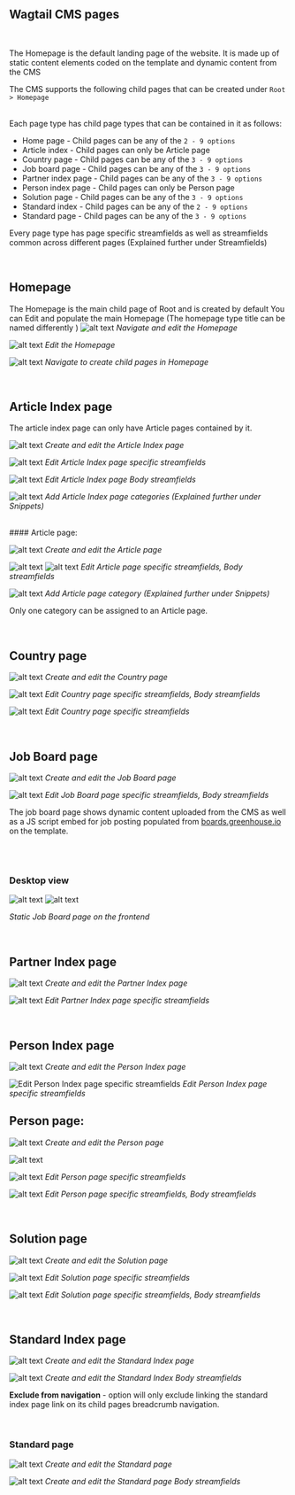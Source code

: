 ## Wagtail CMS pages

<br/>

The Homepage is the default landing page of the website. It is made up of static content elements coded on the template and dynamic content from the CMS

The CMS supports the following child pages that can be created under `Root > Homepage`

</br>
Each page type has child page types that can be contained in it as follows:

+ Home page - Child pages can be any of the `2 - 9 options`
+ Article index - Child pages can only be Article page
+ Country page - Child pages can be any of the `3 - 9 options`
+ Job board page - Child pages can be any of the `3 - 9 options`
+ Partner index page - Child pages can be any of the `3 - 9 options`
+ Person index page - Child pages can only be Person page
+ Solution page - Child pages can be any of the `3 - 9 options`
+ Standard index - Child pages can be any of the `2 - 9 options`
+ Standard page - Child pages can be any of the `3 - 9 options`

Every page type has page specific streamfields as well as streamfields common across different pages (Explained further under Streamfields)

<br/>

## Homepage

The Homepage is the main child page of Root and is created by default
You can Edit and populate the main Homepage (The homepage type title can be named differently )
![alt text](../images/root-page-home.png "Root child page - Homepage")
_Navigate and edit the Homepage_

![alt text](../images/root-page.png "Edit Homepage page")
_Edit the Homepage_

![alt text](../images/root-page-type.png "Navigate to create child pages in Homapage")
_Navigate to create child pages in Homepage_

<br/>

## Article Index page

The article index page can only have Article pages contained by it.

![alt text](../images/article-index.png "Create and edit the Article Index page")
_Create and edit the Article Index page_

![alt text](../images/article-index-2.png "Create and edit the Article Index page")
_Edit Article Index page specific streamfields_

![alt text](../images/article-index-3.png "Edit Article Index page Body streamfields")
_Edit Article Index page Body streamfields_

![alt text](../images/article-index-4.png "Add Article Index page categories [Explained further under Snippets]")
_Add Article Index page categories (Explained further under Snippets)_

<br/>
#### Article page:

![alt text](../images/article-page.png "Create and edit the Article page")
_Create and edit the Article page_

![alt text](../images/article-page-2.png "Edit Article page specific streamfields, Body streamfields")
![alt text](../images/article-page-body.png "Edit Article page specific streamfields, Body streamfields")
_Edit Article page specific streamfields, Body streamfields_

![alt text](../images/article-page-3.png "Add Article page category [Explained further under Snippets]")
_Add Article page category (Explained further under Snippets)_


Only one category can be assigned to an Article page.

<br/>

## Country page

![alt text](../images/country-page.png "Create and edit the Country page")
_Create and edit the Country page_

![alt text](../images/country-page-2.png "Edit Country page specific streamfields, Body streamfields")
_Edit Country page specific streamfields, Body streamfields_

![alt text](../images/country-page-3.png "Edit Country page specific streamfields")
_Edit Country page specific streamfields_

<br/>

## Job Board page


![alt text](../images/job-index.png "Create and edit the Job Board page")
_Create and edit the Job Board page_

![alt text](../images/job-index-2.png "Edit Job Board page specific streamfields, Body streamfields")
_Edit Job Board page specific streamfields, Body streamfields_

The job board page shows dynamic content uploaded from the CMS as well
as a JS script embed for job posting populated
from [boards.greenhouse.io](https://boards.greenhouse.io) on the template.

<br/><br/>

### Desktop view

![alt text](../images/job-board-desktop.png "Static Job Board page on the frontend")
![alt text](../images/job-board-desktop-2.png "Static Job Board page on the frontend - Form")

_Static Job Board page on the frontend_

<br/>

## Partner Index page

![alt text](../images/partner-index.png "Static Job Board page on the frontend")
_Create and edit the Partner Index page_

![alt text](../images/partner-index-2.png "Static Job Board page on the frontend - Form")
_Edit Partner Index page specific streamfields_

<br/>

## Person Index page

![alt text](../images/person-index-page.png "Create and edit the Person Index page")
_Create and edit the Person Index page_

![Edit Person Index page specific streamfields](../images/person-page-a.png "Edit Person Index page specific streamfields")
_Edit Person Index page specific streamfields_

## Person page:

![alt text](../images/person-page.png "Create and edit the Person page")
_Create and edit the Person page_

![alt text](../images/person-page-2.png "Edit Person page specific streamfields")

![alt text](../images/person-page-3.png "Edit Person page specific streamfields")
_Edit Person page specific streamfields_


![alt text](../images/person-page-4.png "Edit Person page specific streamfields, Body streamfields")
_Edit Person page specific streamfields, Body streamfields_

<br/>

## Solution page

![alt text](../images/solution-page.png "Create and edit the Solution page")
_Create and edit the Solution page_

![alt text](../images/solution-page-2.png "Edit Solution page specific streamfields")
_Edit Solution page specific streamfields_

![alt text](../images/solution-page-3.png "Edit Solution page specific streamfields, Body streamfields")
_Edit Solution page specific streamfields, Body streamfields_

<br/>

## Standard Index page

![alt text](../images/standard-index.png "Create and edit the Standard Index page")
_Create and edit the Standard Index page_

![alt text](../images/standard-index-2.png "Create and edit the Standard Index Body streamfields")
_Create and edit the Standard Index Body streamfields_

**Exclude from navigation** - option will only exclude linking the standard index page link on its child pages breadcrumb navigation.

<br/>

### Standard page

![alt text](../images/standard-page.png "Create and edit the Standard page")
_Create and edit the Standard page_


![alt text](../images/standard-page-2.png "Create and edit the Standard page Body streamfields")
_Create and edit the Standard page Body streamfields_
